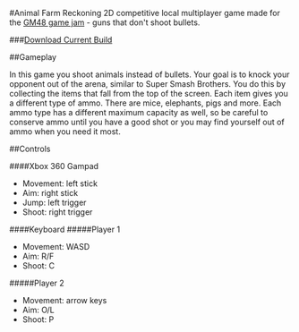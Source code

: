 #Animal Farm Reckoning
2D competitive local multiplayer game made for the [GM48 game jam](http://www.gm48.net) - guns that don't shoot bullets.

###[Download Current Build](http://sandbox.yoyogames.com/games/226740-animal-farm-reckoning/send_download?code=e703a67bd4a827ff5cad8cd66d449282bbdf0609)

##Gameplay

In this game you shoot animals instead of bullets. Your goal is to knock your opponent out of the arena, similar to Super Smash Brothers. You do this by collecting the items that fall from the top of the screen. Each item gives you a different type of ammo. There are mice, elephants, pigs and more. Each ammo type has a different maximum capacity as well, so be careful to conserve ammo until you have a good shot or you may find yourself out of ammo when you need it most.

##Controls

####Xbox 360 Gampad
- Movement: left stick
- Aim: right stick
- Jump: left trigger
- Shoot: right trigger

####Keyboard
#####Player 1
- Movement: WASD
- Aim: R/F
- Shoot: C

#####Player 2
- Movement: arrow keys
- Aim: O/L
- Shoot: P
